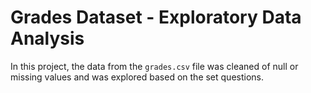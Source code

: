 # Grades Dataset - Exploratory Data Analysis

In this project, the data from the `grades.csv` file was cleaned of null or missing values and was explored based on the set questions.
